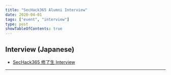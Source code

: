 ```yaml
---
title: "SecHack365 Alumni Interview"
date: 2020-04-01
tags: ["event", "interview"]
type: post
showTableOfContents: true
---
```


## Interview (Japanese)
- [SecHack365 修了生 Interview](https://sechack365.nict.go.jp/alumni/interview/2019interview01.html)

---

